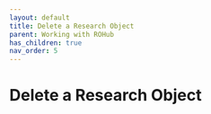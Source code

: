 ```yaml
---
layout: default
title: Delete a Research Object
parent: Working with ROHub
has_children: true
nav_order: 5
---
```


# Delete a Research Object
